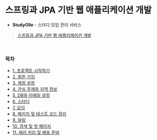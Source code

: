 # 스프링과 JPA 기반 웹 애플리케이션 개발
- **StudyOlle** - 스터디 모임 관리 서비스
> [스프링과 JPA 기반 웹 애플리케이션 개발](https://www.inflearn.com/course/%EC%8A%A4%ED%94%84%EB%A7%81-JPA-%EC%9B%B9%EC%95%B1#description)
<br>

### 목차
- [1. 프로젝트 시작하기](https://github.com/qlalzl9/TIL/blob/master/Spring_SpringBoot/devWebservice_Based_on_Spring_and_JPA/project_start.md)
- [2. 회원 가입](https://github.com/qlalzl9/TIL/blob/master/Spring_SpringBoot/devWebservice_Based_on_Spring_and_JPA/signUp.md)
- [3. 계정 설정](https://github.com/qlalzl9/TIL/blob/master/Spring_SpringBoot/devWebservice_Based_on_Spring_and_JPA/account_settings.md)
- [4. 관심 주제와 지역 정보](https://github.com/qlalzl9/TIL/blob/master/Spring_SpringBoot/devWebservice_Based_on_Spring_and_JPA/tag_zone.md)
- [5. DB와 이메일 설정](https://github.com/qlalzl9/TIL/blob/master/Spring_SpringBoot/devWebservice_Based_on_Spring_and_JPA/db_email_setting.md)
- [6. 스터디](https://github.com/qlalzl9/TIL/blob/master/Spring_SpringBoot/devWebservice_Based_on_Spring_and_JPA/study.md)
- [7. 모임](https://github.com/qlalzl9/TIL/blob/master/Spring_SpringBoot/devWebservice_Based_on_Spring_and_JPA/meeting.md)
- [8. 패키지 및 테스트 코드 정리](https://github.com/qlalzl9/TIL/blob/master/Spring_SpringBoot/devWebservice_Based_on_Spring_and_JPA/package_testCode.md)
- [9. 알림]()
- [10. 검색 및 첫 페이지]()
- [11. 에러 처리 및 배포 준비]()
